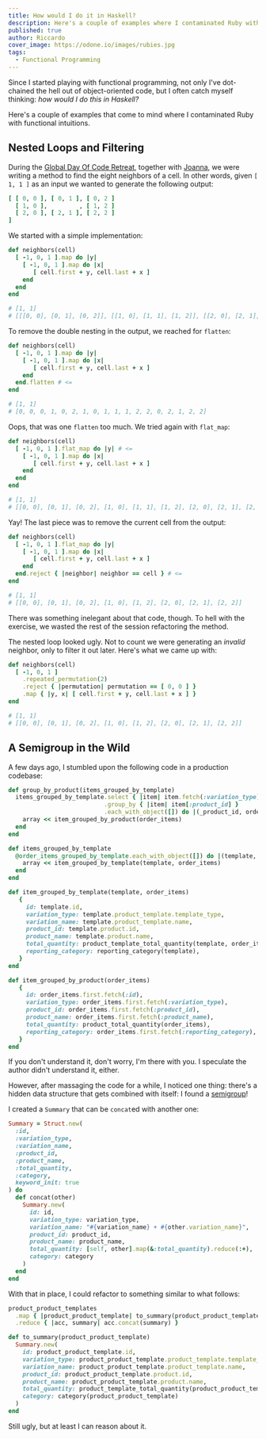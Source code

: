```yaml
---
title: How would I do it in Haskell?
description: Here's a couple of examples where I contaminated Ruby with functional intuitions.
published: true
author: Riccardo
cover_image: https://odone.io/images/rubies.jpg
tags:
  - Functional Programming
---
```


Since I started playing with functional programming, not only I've dot-chained the hell out of object-oriented code, but I often catch myself thinking: *how would I do this in Haskell?*

Here's a couple of examples that come to mind where I contaminated Ruby with functional intuitions.

## Nested Loops and Filtering

During the [Global Day Of Code Retreat](https://www.coderetreat.org), together with [Joanna](https://www.linkedin.com/in/jo-wojtowicz/), we were writing a method to find the eight neighbors of a cell. In other words, given `[ 1, 1 ]` as an input we wanted to generate the following output:

```rb
[ [ 0, 0 ], [ 0, 1 ], [ 0, 2 ]
  [ 1, 0 ],         , [ 1, 2 ]
  [ 2, 0 ], [ 2, 1 ], [ 2, 2 ]
]
```

We started with a simple implementation:

```rb
def neighbors(cell)
  [ -1, 0, 1 ].map do |y|
    [ -1, 0, 1 ].map do |x|
       [ cell.first + y, cell.last + x ]
    end
  end
end

# [1, 1]
# [[[0, 0], [0, 1], [0, 2]], [[1, 0], [1, 1], [1, 2]], [[2, 0], [2, 1], [2, 2]]]
```

To remove the double nesting in the output, we reached for `flatten`:

```rb
def neighbors(cell)
  [ -1, 0, 1 ].map do |y|
    [ -1, 0, 1 ].map do |x|
       [ cell.first + y, cell.last + x ]
    end
  end.flatten # <=
end

# [1, 1]
# [0, 0, 0, 1, 0, 2, 1, 0, 1, 1, 1, 2, 2, 0, 2, 1, 2, 2]
```

Oops, that was one `flatten` too much. We tried again with `flat_map`:

```rb
def neighbors(cell)
  [ -1, 0, 1 ].flat_map do |y| # <=
    [ -1, 0, 1 ].map do |x|
       [ cell.first + y, cell.last + x ]
    end
  end
end

# [1, 1]
# [[0, 0], [0, 1], [0, 2], [1, 0], [1, 1], [1, 2], [2, 0], [2, 1], [2, 2]]
```

Yay! The last piece was to remove the current cell from the output:

```rb
def neighbors(cell)
  [ -1, 0, 1 ].flat_map do |y|
    [ -1, 0, 1 ].map do |x|
       [ cell.first + y, cell.last + x ]
    end
  end.reject { |neighbor| neighbor == cell } # <=
end

# [1, 1]
# [[0, 0], [0, 1], [0, 2], [1, 0], [1, 2], [2, 0], [2, 1], [2, 2]]
```

There was something inelegant about that code, though. To hell with the exercise, we wasted the rest of the session refactoring the method.

The nested loop looked ugly. Not to count we were generating an *invalid* neighbor, only to filter it out later. Here's what we came up with:

```rb
def neighbors(cell)
  [ -1, 0, 1 ]
    .repeated_permutation(2)
    .reject { |permutation| permutation == [ 0, 0 ] }
    .map { |y, x| [ cell.first + y, cell.last + x ] }
end

# [1, 1]
# [[0, 0], [0, 1], [0, 2], [1, 0], [1, 2], [2, 0], [2, 1], [2, 2]]
```

## A Semigroup in the Wild

A few days ago, I stumbled upon the following code in a production codebase:

```rb
def group_by_product(items_grouped_by_template)
  items_grouped_by_template.select { |item| item.fetch(:variation_type) == 'quantity' }
                           .group_by { |item| item[:product_id] }
                           .each_with_object([]) do |(_product_id, order_items), array|
    array << item_grouped_by_product(order_items)
  end
end

def items_grouped_by_template
  @order_items_grouped_by_template.each_with_object([]) do |(template, order_items), array|
    array << item_grouped_by_template(template, order_items)
  end
end

def item_grouped_by_template(template, order_items)
   {
     id: template.id,
     variation_type: template.product_template.template_type,
     variation_name: template.product_template.name,
     product_id: template.product.id,
     product_name: template.product.name,
     total_quantity: product_template_total_quantity(template, order_items),
     reporting_category: reporting_category(template),
   }
end

def item_grouped_by_product(order_items)
   {
     id: order_items.first.fetch(:id),
     variation_type: order_items.first.fetch(:variation_type),
     product_id: order_items.first.fetch(:product_id),
     product_name: order_items.first.fetch(:product_name),
     total_quantity: product_total_quantity(order_items),
     reporting_category: order_items.first.fetch(:reporting_category),
   }
end
```

If you don't understand it, don't worry, I'm there with you. I speculate the author didn't understand it, either.

However, after massaging the code for a while, I noticed one thing: there's a hidden data structure that gets combined with itself: I found a [semigroup](https://hackage.haskell.org/package/base-4.14.0.0/docs/Data-Semigroup.html)!

I created a `Summary` that can be `concat`ed with another one:

```rb
Summary = Struct.new(
  :id,
  :variation_type,
  :variation_name,
  :product_id,
  :product_name,
  :total_quantity,
  :category,
  keyword_init: true
) do
  def concat(other)
    Summary.new(
      id: id,
      variation_type: variation_type,
      variation_name: "#{variation_name} + #{other.variation_name}",
      product_id: product_id,
      product_name: product_name,
      total_quantity: [self, other].map(&:total_quantity).reduce(:+),
      category: category
    )
  end
end
```

With that in place, I could refactor to something similar to what follows:

```rb
product_product_templates
  .map { |product_product_template| to_summary(product_product_template) }
  .reduce { |acc, summary| acc.concat(summary) }

def to_summary(product_product_template)
  Summary.new(
    id: product_product_template.id,
    variation_type: product_product_template.product_template.template_type,
    variation_name: product_product_template.product_template.name,
    product_id: product_product_template.product.id,
    product_name: product_product_template.product.name,
    total_quantity: product_template_total_quantity(product_product_template),
    category: category(product_product_template)
  )
end
```

Still ugly, but at least I can reason about it.
